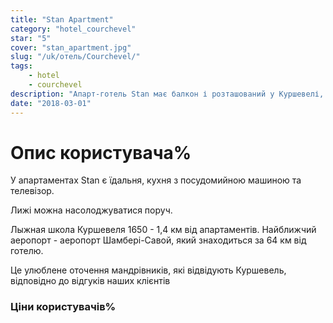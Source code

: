 ```yaml
---
title: "Stan Apartment"
category: "hotel_courchevel"
star: "5"
cover: "stan_apartment.jpg"
slug: "/uk/отель/Courchevel/"
tags:
    - hotel
    - courchevel
description: "Апарт-готель Stan має балкон і розташований у Куршевелі, лише за 100 метрів від лижної школи Courchevel 1850 та 1 км від лижної школи Courchevel 1550. У цих апартаментах також є безкоштовний Wi-Fi. "
date: "2018-03-01"
---
```



# Опис користувача%
У апартаментах Stan є їдальня, кухня з посудомийною машиною та телевізор.

Лижі можна насолоджуватися поруч.

Лыжная школа Куршевеля 1650 - 1,4 км від апартаментів. Найближчий аеропорт - аеропорт Шамбері-Савой, який знаходиться за 64 км від готелю.

Це улюблене оточення мандрівників, які відвідують Куршевель, відповідно до відгуків наших клієнтів


### Ціни користувачів%
